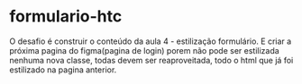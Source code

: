 # formulario-htc
O desafio é construir o conteúdo da aula 4 - estilização formulário.   E criar a próxima pagina do figma(pagina de login) porem não pode ser estilizada nenhuma nova classe, todas devem ser reaproveitada, todo o html que já foi estilizado na pagina anterior.
